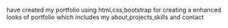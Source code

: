  have created my portfolio using html,css,bootstrap for creating a enhanced looks of portfolio which includes my about,projects,skills and contact

